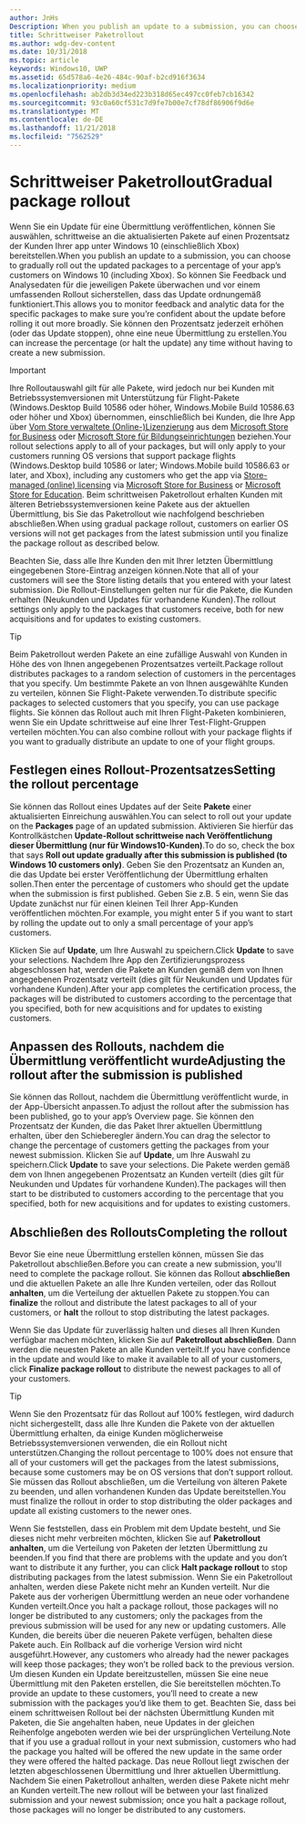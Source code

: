 ```yaml
---
author: JnHs
Description: When you publish an update to a submission, you can choose to gradually roll out the updated packages to a percentage of your app’s customers on Windows 10.
title: Schrittweiser Paketrollout
ms.author: wdg-dev-content
ms.date: 10/31/2018
ms.topic: article
keywords: Windows10, UWP
ms.assetid: 65d578a6-4e26-484c-90af-b2cd916f3634
ms.localizationpriority: medium
ms.openlocfilehash: ab2db3d34ed223b318d65ec497cc0feb7cb16342
ms.sourcegitcommit: 93c0a60cf531c7d9fe7b00e7cf78df86906f9d6e
ms.translationtype: MT
ms.contentlocale: de-DE
ms.lasthandoff: 11/21/2018
ms.locfileid: "7562529"
---
```

# <a name="gradual-package-rollout"></a><span data-ttu-id="42301-103">Schrittweiser Paketrollout</span><span class="sxs-lookup"><span data-stu-id="42301-103">Gradual package rollout</span></span>

<span data-ttu-id="42301-104">Wenn Sie ein Update für eine Übermittlung veröffentlichen, können Sie auswählen, schrittweise an die aktualisierten Pakete auf einen Prozentsatz der Kunden Ihrer app unter Windows 10 (einschließlich Xbox) bereitstellen.</span><span class="sxs-lookup"><span data-stu-id="42301-104">When you publish an update to a submission, you can choose to gradually roll out the updated packages to a percentage of your app’s customers on Windows 10 (including Xbox).</span></span> <span data-ttu-id="42301-105">So können Sie Feedback und Analysedaten für die jeweiligen Pakete überwachen und vor einem umfassenden Rollout sicherstellen, dass das Update ordnungemäß funktioniert.</span><span class="sxs-lookup"><span data-stu-id="42301-105">This allows you to monitor feedback and analytic data for the specific packages to make sure you’re confident about the update before rolling it out more broadly.</span></span> <span data-ttu-id="42301-106">Sie können den Prozentsatz jederzeit erhöhen (oder das Update stoppen), ohne eine neue Übermittlung zu erstellen.</span><span class="sxs-lookup"><span data-stu-id="42301-106">You can increase the percentage (or halt the update) any time without having to create a new submission.</span></span> 

> [!IMPORTANT]
> <span data-ttu-id="42301-107">Ihre Rolloutauswahl gilt für alle Pakete, wird jedoch nur bei Kunden mit Betriebssystemversionen mit Unterstützung für Flight-Pakete (Windows.Desktop Build 10586 oder höher, Windows.Mobile Build 10586.63 oder höher und Xbox) übernommen, einschließlich bei Kunden, die Ihre App über [Vom Store verwaltete (Online-)Lizenzierung](organizational-licensing.md) aus dem [Microsoft Store for Business](https://businessstore.microsoft.com/store) oder [Microsoft Store für Bildungseinrichtungen](https://educationstore.microsoft.com/store) beziehen.</span><span class="sxs-lookup"><span data-stu-id="42301-107">Your rollout selections apply to all of your packages, but will only apply to your customers running OS versions that support package flights (Windows.Desktop build 10586 or later; Windows.Mobile build 10586.63 or later, and Xbox), including any customers who get the app via [Store-managed (online) licensing](organizational-licensing.md) via [Microsoft Store for Business](https://businessstore.microsoft.com/store) or [Microsoft Store for Education](https://educationstore.microsoft.com/store).</span></span> <span data-ttu-id="42301-108">Beim schrittweisen Paketrollout erhalten Kunden mit älteren Betriebssystemversionen keine Pakete aus der aktuellen Übermittlung, bis Sie das Paketrollout wie nachfolgend beschrieben abschließen.</span><span class="sxs-lookup"><span data-stu-id="42301-108">When using gradual package rollout, customers on earlier OS versions will not get packages from the latest submission until you finalize the package rollout as described below.</span></span>

<span data-ttu-id="42301-109">Beachten Sie, dass alle Ihre Kunden den mit Ihrer letzten Übermittlung eingegebenen Store-Eintrag anzeigen können.</span><span class="sxs-lookup"><span data-stu-id="42301-109">Note that all of your customers will see the Store listing details that you entered with your latest submission.</span></span> <span data-ttu-id="42301-110">Die Rollout-Einstellungen gelten nur für die Pakete, die Kunden erhalten (Neukunden und Updates für vorhandene Kunden).</span><span class="sxs-lookup"><span data-stu-id="42301-110">The rollout settings only apply to the packages that customers receive, both for new acquisitions and for updates to existing customers.</span></span>

> [!TIP]
> <span data-ttu-id="42301-111">Beim Paketrollout werden Pakete an eine zufällige Auswahl von Kunden in Höhe des von Ihnen angegebenen Prozentsatzes verteilt.</span><span class="sxs-lookup"><span data-stu-id="42301-111">Package rollout distributes packages to a random selection of customers in the percentages that you specify.</span></span> <span data-ttu-id="42301-112">Um bestimmte Pakete an von Ihnen ausgewählte Kunden zu verteilen, können Sie Flight-Pakete verwenden.</span><span class="sxs-lookup"><span data-stu-id="42301-112">To distribute specific packages to selected customers that you specify, you can use package flights.</span></span> <span data-ttu-id="42301-113">Sie können das Rollout auch mit Ihren Flight-Paketen kombinieren, wenn Sie ein Update schrittweise auf eine Ihrer Test-Flight-Gruppen verteilen möchten.</span><span class="sxs-lookup"><span data-stu-id="42301-113">You can also combine rollout with your package flights if you want to gradually distribute an update to one of your flight groups.</span></span>


## <a name="setting-the-rollout-percentage"></a><span data-ttu-id="42301-114">Festlegen eines Rollout-Prozentsatzes</span><span class="sxs-lookup"><span data-stu-id="42301-114">Setting the rollout percentage</span></span>

<span data-ttu-id="42301-115">Sie können das Rollout eines Updates auf der Seite **Pakete** einer aktualisierten Einreichung auswählen.</span><span class="sxs-lookup"><span data-stu-id="42301-115">You can select to roll out your update on the **Packages** page of an updated submission.</span></span> <span data-ttu-id="42301-116">Aktivieren Sie hierfür das Kontrollkästchen **Update-Rollout schrittweise nach Veröffentlichung dieser Übermittlung (nur für Windows10-Kunden)**.</span><span class="sxs-lookup"><span data-stu-id="42301-116">To do so, check the box that says **Roll out update gradually after this submission is published (to Windows 10 customers only)**.</span></span> <span data-ttu-id="42301-117">Geben Sie den Prozentsatz an Kunden an, die das Update bei erster Veröffentlichung der Übermittlung erhalten sollen.</span><span class="sxs-lookup"><span data-stu-id="42301-117">Then enter the percentage of customers who should get the update when the submission is first published.</span></span> <span data-ttu-id="42301-118">Geben Sie z.B. 5 ein, wenn Sie das Update zunächst nur für einen kleinen Teil Ihrer App-Kunden veröffentlichen möchten.</span><span class="sxs-lookup"><span data-stu-id="42301-118">For example, you might enter 5 if you want to start by rolling the update out to only a small percentage of your app’s customers.</span></span>

<span data-ttu-id="42301-119">Klicken Sie auf **Update**, um Ihre Auswahl zu speichern.</span><span class="sxs-lookup"><span data-stu-id="42301-119">Click **Update** to save your selections.</span></span> <span data-ttu-id="42301-120">Nachdem Ihre App den Zertifizierungsprozess abgeschlossen hat, werden die Pakete an Kunden gemäß dem von Ihnen angegebenen Prozentsatz verteilt (dies gilt für Neukunden und Updates für vorhandene Kunden).</span><span class="sxs-lookup"><span data-stu-id="42301-120">After your app completes the certification process, the packages will be distributed to customers according to the percentage that you specified, both for new acquisitions and for updates to existing customers.</span></span>


## <a name="adjusting-the-rollout-after-the-submission-is-published"></a><span data-ttu-id="42301-121">Anpassen des Rollouts, nachdem die Übermittlung veröffentlicht wurde</span><span class="sxs-lookup"><span data-stu-id="42301-121">Adjusting the rollout after the submission is published</span></span>

<span data-ttu-id="42301-122">Sie können das Rollout, nachdem die Übermittlung veröffentlicht wurde, in der App-Übersicht anpassen.</span><span class="sxs-lookup"><span data-stu-id="42301-122">To adjust the rollout after the submission has been published, go to your app’s Overview page.</span></span> <span data-ttu-id="42301-123">Sie können den Prozentsatz der Kunden, die das Paket Ihrer aktuellen Übermittlung erhalten, über den Schieberegler ändern.</span><span class="sxs-lookup"><span data-stu-id="42301-123">You can drag the selector to change the percentage of customers getting the packages from your newest submission.</span></span> <span data-ttu-id="42301-124">Klicken Sie auf **Update**, um Ihre Auswahl zu speichern.</span><span class="sxs-lookup"><span data-stu-id="42301-124">Click **Update** to save your selections.</span></span> <span data-ttu-id="42301-125">Die Pakete werden gemäß dem von Ihnen angegebenen Prozentsatz an Kunden verteilt (dies gilt für Neukunden und Updates für vorhandene Kunden).</span><span class="sxs-lookup"><span data-stu-id="42301-125">The packages will then start to be distributed to customers according to the percentage that you specified, both for new acquisitions and for updates to existing customers.</span></span>


## <a name="completing-the-rollout"></a><span data-ttu-id="42301-126">Abschließen des Rollouts</span><span class="sxs-lookup"><span data-stu-id="42301-126">Completing the rollout</span></span>

<span data-ttu-id="42301-127">Bevor Sie eine neue Übermittlung erstellen können, müssen Sie das Paketrollout abschließen.</span><span class="sxs-lookup"><span data-stu-id="42301-127">Before you can create a new submission, you'll need to complete the package rollout.</span></span> <span data-ttu-id="42301-128">Sie können das Rollout **abschließen** und die aktuellen Pakete an alle Ihre Kunden verteilen, oder das Rollout **anhalten**, um die Verteilung der aktuellen Pakete zu stoppen.</span><span class="sxs-lookup"><span data-stu-id="42301-128">You can **finalize** the rollout and distribute the latest packages to all of your customers, or **halt** the rollout to stop distributing the latest packages.</span></span>

<span data-ttu-id="42301-129">Wenn Sie das Update für zuverlässig halten und dieses all Ihren Kunden verfügbar machen möchten, klicken Sie auf **Paketrollout abschließen**. Dann werden die neuesten Pakete an alle Kunden verteilt.</span><span class="sxs-lookup"><span data-stu-id="42301-129">If you have confidence in the update and would like to make it available to all of your customers, click **Finalize package rollout** to distribute the newest packages to all of your customers.</span></span>

> [!TIP]
> <span data-ttu-id="42301-130">Wenn Sie den Prozentsatz für das Rollout auf 100% festlegen, wird dadurch nicht sichergestellt, dass alle Ihre Kunden die Pakete von der aktuellen Übermittlung erhalten, da einige Kunden möglicherweise Betriebssystemversionen verwenden, die ein Rollout nicht unterstützen.</span><span class="sxs-lookup"><span data-stu-id="42301-130">Changing the rollout percentage to 100% does not ensure that all of your customers will get the packages from the latest submissions, because some customers may be on OS versions that don’t support rollout.</span></span> <span data-ttu-id="42301-131">Sie müssen das Rollout abschließen, um die Verteilung von älteren Pakete zu beenden, und allen vorhandenen Kunden das Update bereitstellen.</span><span class="sxs-lookup"><span data-stu-id="42301-131">You must finalize the rollout in order to stop distributing the older packages and update all existing customers to the newer ones.</span></span>

<span data-ttu-id="42301-132">Wenn Sie feststellen, dass ein Problem mit dem Update besteht, und Sie dieses nicht mehr verbreiten möchten, klicken Sie auf **Paketrollout anhalten**, um die Verteilung von Paketen der letzten Übermittlung zu beenden.</span><span class="sxs-lookup"><span data-stu-id="42301-132">If you find that there are problems with the update and you don’t want to distribute it any further, you can click **Halt package rollout** to stop distributing packages from the latest submission.</span></span> <span data-ttu-id="42301-133">Wenn Sie ein Paketrollout anhalten, werden diese Pakete nicht mehr an Kunden verteilt. Nur die Pakete aus der vorherigen Übermittlung werden an neue oder vorhandene Kunden verteilt.</span><span class="sxs-lookup"><span data-stu-id="42301-133">Once you halt a package rollout, those packages will no longer be distributed to any customers; only the packages from the previous submission will be used for any new or updating customers.</span></span> <span data-ttu-id="42301-134">Alle Kunden, die bereits über die neueren Pakete verfügen, behalten diese Pakete auch. Ein Rollback auf die vorherige Version wird nicht ausgeführt.</span><span class="sxs-lookup"><span data-stu-id="42301-134">However, any customers who already had the newer packages will keep those packages; they won’t be rolled back to the previous version.</span></span> <span data-ttu-id="42301-135">Um diesen Kunden ein Update bereitzustellen, müssen Sie eine neue Übermittlung mit den Paketen erstellen, die Sie bereitstellen möchten.</span><span class="sxs-lookup"><span data-stu-id="42301-135">To provide an update to these customers, you’ll need to create a new submission with the packages you’d like them to get.</span></span> <span data-ttu-id="42301-136">Beachten Sie, dass bei einem schrittweisen Rollout bei der nächsten Übermittlung Kunden mit Paketen, die Sie angehalten haben, neue Updates in der gleichen Reihenfolge angeboten werden wie bei der ursprünglichen Verteilung.</span><span class="sxs-lookup"><span data-stu-id="42301-136">Note that if you use a gradual rollout in your next submission, customers who had the package you halted will be offered the new update in the same order they were offered the halted package.</span></span> <span data-ttu-id="42301-137">Das neue Rollout liegt zwischen der letzten abgeschlossenen Übermittlung und Ihrer aktuellen Übermittlung. Nachdem Sie einen Paketrollout anhalten, werden diese Pakete nicht mehr an Kunden verteilt.</span><span class="sxs-lookup"><span data-stu-id="42301-137">The new rollout will be between your last finalized submission and your newest submission; once you halt a package rollout, those packages will no longer be distributed to any customers.</span></span>
